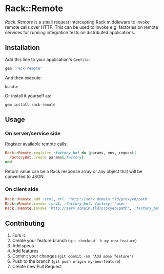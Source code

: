 # Rack::Remote

*Rack::Remote* is a small request intercepting Rack middleware to invoke
remote calls over HTTP. This can be used to invoke e.g. factories on
remote services for running integration tests on distributed applications.

## Installation

Add this line to your application's `Gemfile`:

```ruby
gem 'rack-remote'
```

And then execute:

```console
bundle
```

Or install it yourself as:

```console
gem install rack-remote
```

## Usage

### On server/service side

Register available remote calls:

```ruby
Rack::Remote.register :factory_bot do |params, env, request|
  FactoryBot.create params[:factory]
end
```

Return value can be a Rack response array or any object that will be converted to JSON.

### On client side

```ruby
Rack::Remote.add :srv1, url: 'http://serv.domain.tld/proxyed/path'
Rack::Remote.invoke :srv1, :factory_bot, factory: 'user'
Rack::Remote.invoke 'http://serv.domain.tld/proxyed/path', :factory_bot, factory: 'user'
```

## Contributing

1. Fork it
2. Create your feature branch (`git checkout -b my-new-feature`)
3. Add specs
4. Add features
5. Commit your changes (`git commit -am 'Add some feature'`)
6. Push to the branch (`git push origin my-new-feature`)
7. Create new Pull Request
